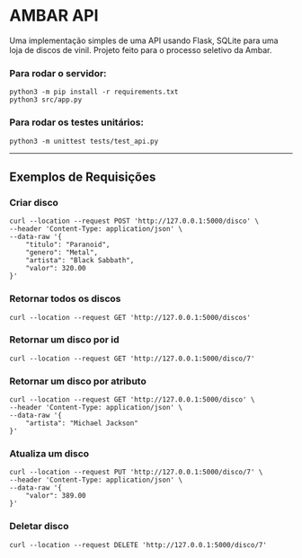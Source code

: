 # AMBAR API

Uma implementação simples de uma API usando Flask, SQLite para uma loja de discos de vinil. Projeto feito para o processo seletivo da Ambar.

### Para rodar o servidor:
```
python3 -m pip install -r requirements.txt
python3 src/app.py
```

### Para rodar os testes unitários:
```
python3 -m unittest tests/test_api.py
```

---
## Exemplos de Requisições
### Criar disco

```
curl --location --request POST 'http://127.0.0.1:5000/disco' \
--header 'Content-Type: application/json' \
--data-raw '{
    "titulo": "Paranoid",
    "genero": "Metal",
    "artista": "Black Sabbath",
    "valor": 320.00
}'
```

### Retornar todos os discos
```
curl --location --request GET 'http://127.0.0.1:5000/discos'
```

### Retornar um disco por id
```
curl --location --request GET 'http://127.0.0.1:5000/disco/7'
```

### Retornar um disco por atributo
```
curl --location --request GET 'http://127.0.0.1:5000/disco' \
--header 'Content-Type: application/json' \
--data-raw '{
    "artista": "Michael Jackson"
}'
```

### Atualiza um disco
```
curl --location --request PUT 'http://127.0.0.1:5000/disco/7' \
--header 'Content-Type: application/json' \
--data-raw '{
    "valor": 389.00
}'
```

### Deletar disco
```
curl --location --request DELETE 'http://127.0.0.1:5000/disco/7'
```
